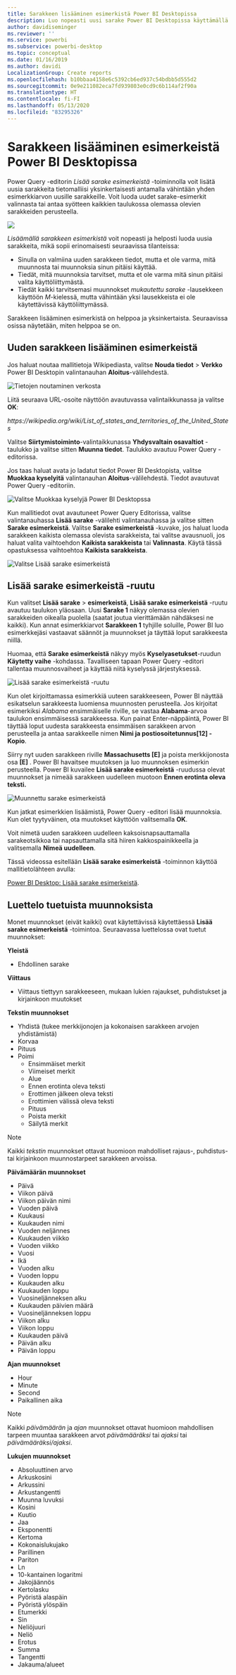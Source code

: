 ```yaml
---
title: Sarakkeen lisääminen esimerkistä Power BI Desktopissa
description: Luo nopeasti uusi sarake Power BI Desktopissa käyttämällä olemassa olevia sarakkeita esimerkkeinä.
author: davidiseminger
ms.reviewer: ''
ms.service: powerbi
ms.subservice: powerbi-desktop
ms.topic: conceptual
ms.date: 01/16/2019
ms.author: davidi
LocalizationGroup: Create reports
ms.openlocfilehash: b10bbaa4158e6c5392cb6ed937c54bdbb5d555d2
ms.sourcegitcommit: 0e9e211082eca7fd939803e0cd9c6b114af2f90a
ms.translationtype: HT
ms.contentlocale: fi-FI
ms.lasthandoff: 05/13/2020
ms.locfileid: "83295326"
---
```

# <a name="add-a-column-from-examples-in-power-bi-desktop"></a>Sarakkeen lisääminen esimerkeistä Power BI Desktopissa
Power Query -editorin *Lisää sarake esimerkeistä* -toiminnolla voit lisätä uusia sarakkeita tietomalliisi yksinkertaisesti antamalla vähintään yhden esimerkkiarvon uusille sarakkeille. Voit luoda uudet sarake-esimerkit valinnasta tai antaa syötteen kaikkien taulukossa olemassa olevien sarakkeiden perusteella.

![](media/desktop-add-column-from-example/add-column-from-example_01.png)

*Lisäämällä sarakkeen esimerkistä* voit nopeasti ja helposti luoda uusia sarakkeita, mikä sopii erinomaisesti seuraavissa tilanteissa:

- Sinulla on valmiina uuden sarakkeen tiedot, mutta et ole varma, mitä muunnosta tai muunnoksia sinun pitäisi käyttää.
- Tiedät, mitä muunnoksia tarvitset, mutta et ole varma mitä sinun pitäisi valita käyttöliittymästä.
- Tiedät kaikki tarvitsemasi muunnokset *mukautettu sarake* -lausekkeen käyttöön *M*-kielessä, mutta vähintään yksi lausekkeista ei ole käytettävissä käyttöliittymässä.

Sarakkeen lisääminen esimerkistä on helppoa ja yksinkertaista. Seuraavissa osissa näytetään, miten helppoa se on.

## <a name="add-a-new-column-from-examples"></a>Uuden sarakkeen lisääminen esimerkeistä

Jos haluat noutaa mallitietoja Wikipediasta, valitse **Nouda tiedot** > **Verkko** Power BI Desktopin valintanauhan **Aloitus**-välilehdestä. 

![Tietojen noutaminen verkosta](media/desktop-add-column-from-example/add-column-from-example_02.png)

Liitä seuraava URL-osoite näyttöön avautuvassa valintaikkunassa ja valitse **OK**: 

*https:\//wikipedia.org/wiki/List_of_states_and_territories_of_the_United_States*

Valitse **Siirtymistoiminto**-valintaikkunassa **Yhdysvaltain osavaltiot** -taulukko ja valitse sitten **Muunna tiedot**. Taulukko avautuu Power Query -editorissa.

Jos taas haluat avata jo ladatut tiedot Power BI Desktopista, valitse **Muokkaa kyselyitä** valintanauhan **Aloitus**-välilehdestä. Tiedot avautuvat Power Query -editoriin. 

![Valitse Muokkaa kyselyjä Power BI Desktopssa](media/desktop-add-column-from-example/add-column-from-example_05.png)

Kun mallitiedot ovat avautuneet Power Query Editorissa, valitse valintanauhassa **Lisää sarake** -välilehti valintanauhassa ja valitse sitten **Sarake esimerkeistä**. Valitse **Sarake esimerkeistä** -kuvake, jos haluat luoda sarakkeen kaikista olemassa olevista sarakkeista, tai valitse avausnuoli, jos haluat valita vaihtoehdon **Kaikista sarakkeista** tai **Valinnasta**. Käytä tässä opastuksessa vaihtoehtoa **Kaikista sarakkeista**.

![Valitse Lisää sarake esimerkeistä](media/desktop-add-column-from-example/add-column-from-example_03.png)

## <a name="add-column-from-examples-pane"></a>Lisää sarake esimerkeistä -ruutu
Kun valitset **Lisää sarake** > **esimerkeistä**, **Lisää sarake esimerkeistä** -ruutu avautuu taulukon yläosaan. Uusi **Sarake 1** näkyy olemassa olevien sarakkeiden oikealla puolella (saatat joutua vierittämään nähdäksesi ne kaikki). Kun annat esimerkkiarvot **Sarakkeen 1** tyhjille soluille, Power BI luo esimerkkejäsi vastaavat säännöt ja muunnokset ja täyttää loput sarakkeesta niillä.

Huomaa, että **Sarake esimerkeistä** näkyy myös **Kyselyasetukset**-ruudun **Käytetty vaihe** -kohdassa. Tavalliseen tapaan Power Query -editori tallentaa muunnosvaiheet ja käyttää niitä kyselyssä järjestyksessä.

![Lisää sarake esimerkeistä -ruutu](media/desktop-add-column-from-example/add-column-from-example_04.png)

Kun olet kirjoittamassa esimerkkiä uuteen sarakkeeseen, Power BI näyttää esikatselun sarakkeesta luomiensa muunnosten perusteella. Jos kirjoitat esimerkiksi *Alabama* ensimmäiselle riville, se vastaa **Alabama**-arvoa taulukon ensimmäisessä sarakkeessa. Kun painat Enter-näppäintä, Power BI täyttää loput uudesta sarakkeesta ensimmäisen sarakkeen arvon perusteella ja antaa sarakkeelle nimen **Nimi ja postiosoitetunnus[12] - Kopio**.

Siirry nyt uuden sarakkeen riville **Massachusetts [E]** ja poista merkkijonosta osa **[E]** . Power BI havaitsee muutoksen ja luo muunnoksen esimerkin perusteella. Power BI kuvailee **Lisää sarake esimerkeistä** -ruudussa olevat muunnokset ja nimeää sarakkeen uudelleen muotoon **Ennen erotinta oleva teksti.** 

![Muunnettu sarake esimerkeistä](media/desktop-add-column-from-example/add-column-from-example_06.png)

Kun jatkat esimerkkien lisäämistä, Power Query -editori lisää muunnoksia. Kun olet tyytyväinen, ota muutokset käyttöön valitsemalla **OK**. 

Voit nimetä uuden sarakkeen uudelleen kaksoisnapsauttamalla sarakeotsikkoa tai napsauttamalla sitä hiiren kakkospainikkeella ja valitsemalla **Nimeä uudelleen**. 

Tässä videossa esitellään **Lisää sarake esimerkeistä** -toiminnon käyttöä mallitietolähteen avulla: 

[Power BI Desktop: Lisää sarake esimerkeistä](https://www.youtube.com/watch?v=-ykbVW9wQfw). 

## <a name="list-of-supported-transformations"></a>Luettelo tuetuista muunnoksista
Monet muunnokset (eivät kaikki) ovat käytettävissä käytettäessä **Lisää sarake esimerkeistä** -toimintoa. Seuraavassa luettelossa ovat tuetut muunnokset:

**Yleistä**

- Ehdollinen sarake

**Viittaus**
  
- Viittaus tiettyyn sarakkeeseen, mukaan lukien rajaukset, puhdistukset ja kirjainkoon muutokset

**Tekstin muunnokset**

- Yhdistä (tukee merkkijonojen ja kokonaisen sarakkeen arvojen yhdistämistä)
- Korvaa
- Pituus
- Poimi   
  - Ensimmäiset merkit
  - Viimeiset merkit
  - Alue
  - Ennen erotinta oleva teksti
  - Erottimen jälkeen oleva teksti
  - Erottimien välissä oleva teksti
  - Pituus
  - Poista merkit
  - Säilytä merkit

> [!NOTE]
> Kaikki *tekstin* muunnokset ottavat huomioon mahdolliset rajaus-, puhdistus- tai kirjainkoon muunnostarpeet sarakkeen arvoissa.

**Päivämäärän muunnokset**

- Päivä
- Viikon päivä
- Viikon päivän nimi
- Vuoden päivä
- Kuukausi
- Kuukauden nimi
- Vuoden neljännes
- Kuukauden viikko
- Vuoden viikko
- Vuosi
- Ikä
- Vuoden alku
- Vuoden loppu
- Kuukauden alku
- Kuukauden loppu
- Vuosineljänneksen alku
- Kuukauden päivien määrä
- Vuosineljänneksen loppu
- Viikon alku
- Viikon loppu
- Kuukauden päivä
- Päivän alku
- Päivän loppu

**Ajan muunnokset**

- Hour
- Minute
- Second  
- Paikallinen aika

> [!NOTE]
> Kaikki *päivämäärän* ja *ajan* muunnokset ottavat huomioon mahdollisen tarpeen muuntaa sarakkeen arvot *päivämääräksi* tai *ajaksi* tai *päivämääräksi/ajaksi*.

**Lukujen muunnokset** 

- Absoluuttinen arvo
- Arkuskosini
- Arkussini
- Arkustangentti
- Muunna luvuksi
- Kosini
- Kuutio
- Jaa
- Eksponentti
- Kertoma
- Kokonaislukujako
- Parillinen
- Pariton
- Ln
- 10-kantainen logaritmi
- Jakojäännös
- Kertolasku
- Pyöristä alaspäin
- Pyöristä ylöspäin
- Etumerkki
- Sin
- Neliöjuuri
- Neliö
- Erotus
- Summa
- Tangentti
- Jakauma/alueet

